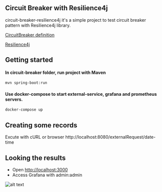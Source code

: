 ## Circuit Breaker with Resilience4j
circuit-breaker-resilience4j it's a simple project to test circuit breaker pattern with Resilience4j library.


[CircuitBreaker definition](https://martinfowler.com/bliki/CircuitBreaker.html)

[Resilience4j](https://github.com/resilience4j/resilience4j)


## Getting started

#### In circuit-breaker folder, run project with Maven
```sh
mvn spring-boot:run
```
#### Use docker-compose to start external-service, grafana and prometheus servers.
```sh
docker-compose up
```

## Creating some records
Excute with cURL or browser http://localhost:8080/externalRequest/date-time

## Looking the results

* Open [http://localhost:3000](http://localhost:3000)
* Access Grafana with admin:admin

![alt text](https://i.imgur.com/pJmmmAc.png)
